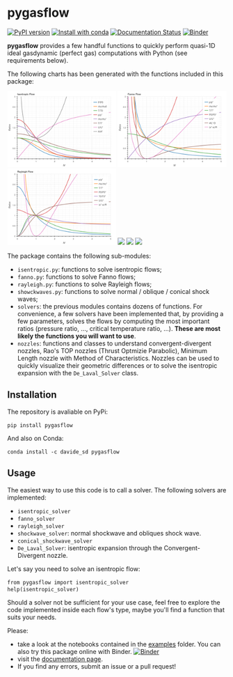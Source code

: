 # pygasflow

[![PyPI version](https://badge.fury.io/py/pygasflow.svg)](https://badge.fury.io/py/pygasflow)
[![Install with conda](https://anaconda.org/davide_sd/pygasflow/badges/installer/conda.svg)](https://anaconda.org/Davide_sd/pygasflow)
[![Documentation Status](https://readthedocs.org/projects/pygasflow/badge/?version=latest)](https://pygasflow.readthedocs.io/en/latest/?badge=latest)
[![Binder](https://mybinder.org/badge_logo.svg)](https://mybinder.org/v2/gh/Davide-sd/pygasflow/HEAD)

**pygasflow** provides a few handful functions to quickly perform quasi-1D ideal gasdynamic (perfect gas) computations with Python (see requirements below).

The following charts has been generated with the functions included in this package:
<div>
<img src="https://raw.githubusercontent.com/Davide-sd/pygasflow/master/imgs/isentropic.png" width=250/>
<img src="https://raw.githubusercontent.com/Davide-sd/pygasflow/master/imgs/fanno.png" width=250/>
<img src="https://raw.githubusercontent.com/Davide-sd/pygasflow/master/imgs/rayleigh.png" width=250/>
<img src="https://raw.githubusercontent.com/Davide-sd/pygasflow/master/imgs/mach-beta-theta.png" width=250/>
<img src="https://raw.githubusercontent.com/Davide-sd/pygasflow/master/imgs/conical-flow.png" width=250/>
<img src="https://raw.githubusercontent.com/Davide-sd/pygasflow/master/imgs/shock-reflection.png" width=250/>
</div>

The package contains the following sub-modules:

* `isentropic.py`: functions to solve isentropic flows;
* `fanno.py`: functions to solve Fanno flows;
* `rayleigh.py`: functions to solve Rayleigh flows;
* `showckwaves.py`: functions to solve normal / oblique / conical shock waves;
* `solvers`: the previous modules contains dozens of functions. For convenience, a few solvers have been implemented that, by providing a few parameters, solves the flows by computing the most important ratios (pressure ratio, ..., critical temperature ratio, ...). **These are most likely the functions you will want to use**.
* `nozzles`: functions and classes to understand convergent-divergent nozzles, Rao's TOP nozzles (Thrust Optmizie Parabolic), Minimum Length nozzle with Method of Characteristics. Nozzles can be used to quickly visualize their geometric differences or to solve the isentropic expansion with the `De_Laval_Solver` class. 


## Installation

The repository is avaliable on PyPi:

```
pip install pygasflow
```

And also on Conda:

```
conda install -c davide_sd pygasflow 
```


## Usage

The easiest way to use this code is to call a solver. The following solvers are implemented:

* `isentropic_solver`
* `fanno_solver`
* `rayleigh_solver`
* `shockwave_solver`: normal shockwave and obliques shock wave.
* `conical_shockwave_solver`
* `De_Laval_Solver`: isentropic expansion through the Convergent-Divergent nozzle.

Let's say you need to solve an isentropic flow: 

```
from pygasflow import isentropic_solver
help(isentropic_solver)
```

Should a solver not be sufficient for your use case, feel free to explore the code implemented inside each flow's type, maybe you'll find a function that suits your needs.

Please:

* take a look at the notebooks contained in the [examples](examples/) folder. You can also try this package online with Binder. [![Binder](https://mybinder.org/badge_logo.svg)](https://mybinder.org/v2/gh/Davide-sd/pygasflow/HEAD)
* visit the [documentation page](https://pygasflow.readthedocs.io/en/latest/).
* If you find any errors, submit an issue or a pull request!
